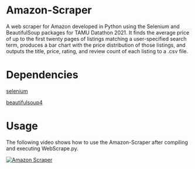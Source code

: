 # Amazon-Scraper
A web scraper for Amazon developed in Python using the Selenium and BeautifulSoup packages for TAMU Datathon 2021. It finds the average price of up to the first twenty pages of listings matching a user-specified search term, produces a bar chart with the price distribution of those listings, and outputs the title, price, rating, and review count of each listing to a .csv file.

# Dependencies
[selenium](https://pypi.org/project/selenium/)

[beautifulsoup4](https://pypi.org/project/beautifulsoup4/)

# Usage
The following video shows how to use the Amazon-Scraper after compiling and executing WebScrape.py.

[![Amazon Scraper](https://img.youtube.com/vi/Zu_i5F4LV-A/0.jpg)](https://www.youtube.com/watch?v=Zu_i5F4LV-A)
